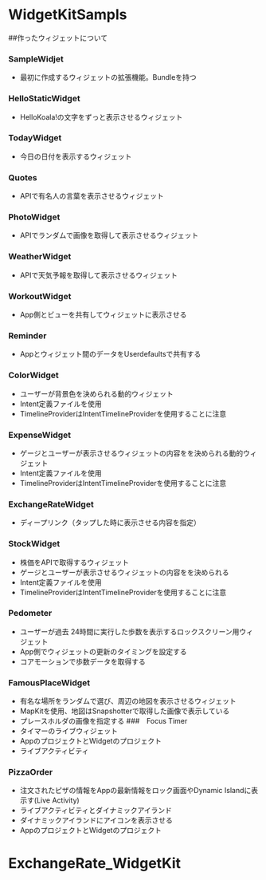 # WidgetKitSampls

##作ったウィジェットについて

### SampleWidjet
- 最初に作成するウィジェットの拡張機能。Bundleを持つ
### HelloStaticWidget
 - HelloKoala!の文字をずっと表示させるウィジェット
### TodayWidget
- 今日の日付を表示するウィジェット
### Quotes
- APIで有名人の言葉を表示させるウィジェット
### PhotoWidget
- APIでランダムで画像を取得して表示させるウィジェット
### WeatherWidget
- APIで天気予報を取得して表示させるウィジェット
### WorkoutWidget
- App側とビューを共有してウィジェットに表示させる
### Reminder
- Appとウィジェット間のデータをUserdefaultsで共有する
### ColorWidget
- ユーザーが背景色を決められる動的ウィジェット
- Intent定義ファイルを使用
- TimelineProviderはIntentTimelineProviderを使用することに注意
### ExpenseWidget
- ゲージとユーザーが表示させるウィジェットの内容をを決められる動的ウィジェット
- Intent定義ファイルを使用
- TimelineProviderはIntentTimelineProviderを使用することに注意
### ExchangeRateWidget
- ディープリンク（タップした時に表示させる内容を指定）
### StockWidget
- 株価をAPIで取得するウィジェット
- ゲージとユーザーが表示させるウィジェットの内容をを決められる
- Intent定義ファイルを使用
- TimelineProviderはIntentTimelineProviderを使用することに注意
### Pedometer
- ユーザーが過去 24時間に実行した歩数を表示するロックスクリーン用ウィジェット
- App側でウィジェットの更新のタイミングを設定する
- コアモーションで歩数データを取得する
### FamousPlaceWidget
- 有名な場所をランダムで選び、周辺の地図を表示させるウィジェット
- MapKitを使用、地図はSnapshotterで取得した画像で表示している
- プレースホルダの画像を指定する
###　Focus Timer
- タイマーのライブウィジェット
- AppのプロジェクトとWidgetのプロジェクト
- ライブアクティビティ
### PizzaOrder
- 注文されたピザの情報をAppの最新情報をロック画面やDynamic Islandに表示す(Live Activity)
- ライブアクティビティとダイナミックアイランド
- ダイナミックアイランドにアイコンを表示させる
- AppのプロジェクトとWidgetのプロジェクト
# ExchangeRate_WidgetKit
